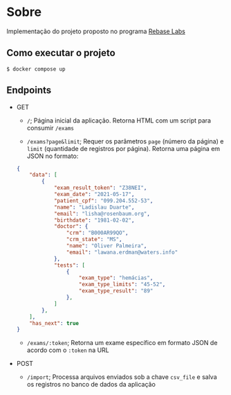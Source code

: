 # Sobre

Implementação do projeto proposto no programa [Rebase Labs](https://git.campuscode.com.br/-/snippets/18)

## Como executar o projeto

`$ docker compose up`

## Endpoints

+ GET
    - `/`; Página inicial da aplicação. Retorna HTML com um script para consumir `/exams`

    - `/exams?page&limit`; Requer os parâmetros `page` (número da página) e `limit` (quantidade de registros por página). Retorna uma página em JSON no formato:

    ```json
    {
        "data": [
            {
                "exam_result_token": "Z38NEI",
                "exam_date": "2021-05-17",
                "patient_cpf": "099.204.552-53",
                "name": "Ladislau Duarte",
                "email": "lisha@rosenbaum.org",
                "birthdate": "1981-02-02",
                "doctor": {
                    "crm": "B000AR99QO",
                    "crm_state": "MS",
                    "name": "Oliver Palmeira",
                    "email": "lawana.erdman@waters.info"
                },
                "tests": [
                    {
                        "exam_type": "hemácias",
                        "exam_type_limits": "45-52",
                        "exam_type_result": "89"
                    },
                ]
            },
        ],
        "has_next": true
    }
    ```

    - `/exams/:token`; Retorna um exame específico em formato JSON de acordo com o `:token` na URL

+ POST
    - `/import`; Processa arquivos enviados sob a chave `csv_file` e salva os registros no banco de dados da aplicação
